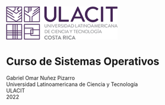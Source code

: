 <img src="logo.png"></img>
# Curso de Sistemas Operativos


Gabriel Omar Nuñez Pizarro <br>
Universidad Latinoamericana de Ciencia y Tecnología <br>
ULACIT <br>
2022 
